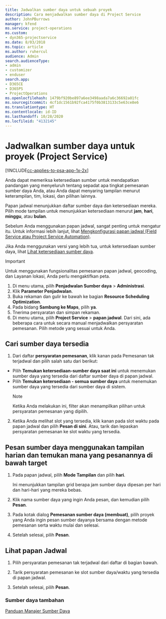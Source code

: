 ```yaml
---
title: Jadwalkan sumber daya untuk sebuah proyek
description: Cara menjadwalkan sumber daya di Project Service
author: JohnPBurrows
manager: kfend
ms.service: project-operations
ms.custom:
- dyn365-projectservice
ms.date: 8/03/2018
ms.topic: article
ms.author: ruhercul
audience: Admin
search.audienceType:
- admin
- customizer
- enduser
search.app:
- D365CE
- D365PS
- ProjectOperations
ms.openlocfilehash: 1479bf920be897a6ee3498aada7a6c36692a01fc
ms.sourcegitcommit: 4cf1dc1561b92fca4175f0b3813133c5e63ce8e6
ms.translationtype: HT
ms.contentlocale: id-ID
ms.lasthandoff: 10/28/2020
ms.locfileid: "4132145"
---
```

# <a name="schedule-resources-for-a-project-project-service"></a>Jadwalkan sumber daya untuk proyek (Project Service)

[!INCLUDE[cc-applies-to-psa-app-1x-2x](../includes/cc-applies-to-psa-app-1x-2x.md)]

Anda dapat memeriksa ketersediaan sumber untuk mendapatkan pandangan yang menyeluruh tentang sepadat apa tingkat pemesanan sumber daya Anda, atau Anda dapat menyaring tampilan menurut keterampilan, tim, lokasi, dan pilihan lainnya.  
  
Papan jadwal menunjukkan daftar sumber daya dan ketersediaan mereka. Pilih mode tampilan untuk menunjukkan ketersediaan menurut **jam**, **hari**, **minggu**, atau **bulan**.  
  
Sebelum Anda menggunakan papan jadwal, sangat penting untuk mengatur itu. Untuk informasi lebih lanjut, lihat [Mengkonfigurasi papan jadwal (Field Service atau Project Service Automation)](https://docs.microsoft.com/dynamics365/field-service/configure-schedule-board).
  
Jika Anda menggunakan versi yang lebih tua, untuk ketersediaan sumber daya, lihat [Lihat ketersediaan sumber daya](../psa/view-resource-availability.md).  

> [!IMPORTANT]
>  Untuk menggunakan fungsionalitas pemesanan papan jadwal, geocoding, dan Layanan lokasi, Anda perlu mengaktifkan peta.  
> 
> 1. Di menu utama, pilih **Penjadwalan Sumber daya** > **Administrasi**.  
> 2. Klik **Parameter Penjadwalan**.  
> 3. Buka rekaman dan gulir ke bawah ke bagian **Resource Scheduling Optimization**.  
> 4. Pada bidang **Sambung ke Maps**, pilih **ya**.  
> 5. Tnerima persyaratan dan simpan rekaman.  
> 6. Di menu utama, pilih **Project Service** > **papan jadwal**. Dari sini, ada beberapa cara untuk secara manual menjadwalkan persyaratan pemesanan. Pilih metode yang sesuai untuk Anda.
  
## <a name="find-available-resources"></a>Cari sumber daya tersedia

1.  Dari daftar **persyaratan pemesanan**, klik kanan pada Pemesanan tak terjadwal dan pilih salah satu dari berikut:  
  
- Pilih **Temukan ketersediaan-sumber daya saat ini** untuk menemukan sumber daya yang tersedia dari daftar sumber daya di papan jadwal.  
- Pilih **Temukan ketersediaan - semua sumber daya** untuk menemukan sumber daya yang tersedia dari sumber daya di sistem.  
   > [!NOTE]
   >  Ketika Anda melakukan ini, filter akan menampilkan pilihan untuk persyaratan pemesanan yang dipilih.  
  
2. Ketika Anda melihat slot yang tersedia, klik kanan pada slot waktu pada papan jadwal dan pilih **Pesan di sini**. Atau, tarik dan lepaskan persyaratan pemesanan ke slot waktu yang tersedia.  
  

## <a name="book-a-resource-using-the-daily-view-and-find-whos-under-booked"></a>Pesan sumber daya menggunakan tampilan harian dan temukan mana yang pesanannya di bawah target
  
1.  Pada papan jadwal, pilih **Mode Tampilan** dan pilih **hari**.  
  
    Ini menunjukkan tampilan grid berapa jam sumber daya dipesan per hari dan hari-hari yang mereka bebas.  
  
2.  Klik nama sumber daya yang ingin Anda pesan, dan kemudian pilih **Pesan**.  
  
3.  Pada kotak dialog **Pemesanan sumber daya (membuat)**, pilih proyek yang Anda ingin pesan sumber dayanya bersama dengan metode pemesanan serta waktu mulai dan selesai.  
  
4.  Setelah selesai, pilih **Pesan**.  
  
## <a name="view-to-the-schedule-board"></a>Lihat papan Jadwal
  
1.  Pilih persyaratan pemesanan tak terjadwal dari daftar di bagian bawah.  
  
2.  Tarik persyaratan pemesanan ke slot sumber daya/waktu yang tersedia di papan jadwal.  
  
3.  Setelah selesai, pilih **Pesan**.  
  
### <a name="additional-resources"></a>Sumber daya tambahan  
 [Panduan Manajer Sumber Daya](../psa/resource-manager-guide.md)
